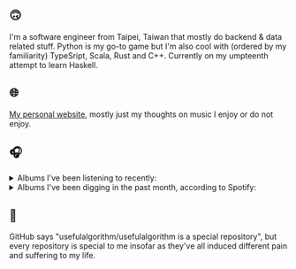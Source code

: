 ## 🙃

I'm a software engineer from Taipei, Taiwan that mostly do backend & data related stuff. Python is my go-to game but I'm also cool with (ordered by my familiarity) TypeSript, Scala, Rust and C++. Currently on my umpteenth attempt to learn Haskell.

## 🌐

[My personal website](https://usefulalgorithm.github.io/), mostly just my thoughts on music I enjoy or do not enjoy.

## 🎧

<details>
<summary>Albums I've been listening to recently:</summary>

- _Gift Songs_, by Jefre Cantu-Ledesma
- _Strange Meridians_, by upsammy
- _Your Lungs And Your Tongues_, by Vazz
- _New Dawn_, by Marshall Allen

</details>

<details>
<summary>Albums I've been digging in the past month, according to Spotify:</summary>

- _Only Good Dreams for Me_, by Zaumne
- _第八作品集『無題』_, by downy
- _Genuine Dexterity_, by Kenny Segal, K-The-I???
- _如果每天都可以 happy happy 誰想要sad:＊- 合作的秘密_, by 陳嫺靜
- _End of the Middle_, by Richard Dawson
- _Decide Which Way The Eyes Are Looking_, by Lina Tullgren
- _Halo On The Inside_, by Circuit des Yeux
- _This Is the Album of a Band Called Adebisi Shank_, by Adebisi Shank
- _Gift Songs_, by Jefre Cantu-Ledesma
- _Cowards_, by Squid
- _Dead Channel Sky_, by clipping.

</details>

## 💬

GitHub says "usefulalgorithm/usefulalgorithm is a special repository", but every repository is special to me insofar as they've all induced different pain and suffering to my life.